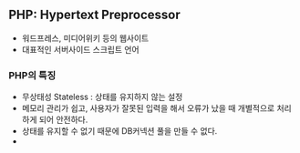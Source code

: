 ## PHP: Hypertext Preprocessor

- 워드프레스, 미디어위키 등의 웹사이트
- 대표적인 서버사이드 스크립트 언어


### PHP의 특징
- 무상태성 Stateless : 상태를 유지하지 않는 설정
- 메모리 관리가 쉽고, 사용자가 잘못된 입력을 해서 오류가 났을 때 개별적으로 처리하게 되어 안전하다.
- 상태를 유지할 수 없기 때문에 DB커넥션 풀을 만들 수 없다.
- 